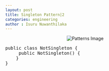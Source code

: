 ```yaml
---
layout: post
title: Singleton Pattern|2
categories: engineering
author : Isuru Nuwanthilaka
---
```


<p align="center">
<img src="{{ site.url }}/assets/img/singleton.png"
     alt="Patterns Image"
     style="float: center;" />
</p>

<pre class="prettyprint">
public class NotSingleton {
     public NotSingleton() {
    }
}
</pre>